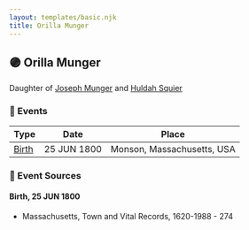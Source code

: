 ```yaml
---
layout: templates/basic.njk
title: Orilla Munger
---
```

## 🟣 Orilla Munger

Daughter of [Joseph Munger](/people/4/48832802) and [Huldah Squier](/people/4/40449307)

### 📆 Events

Type | Date | Place
------ | ------ | ------
[Birth](#event-b1a8e96e-3362-437b-b966-bbe6c1cbaf21) | 25 JUN 1800 | Monson, Massachusetts, USA

### 📰 Event Sources

#### <a id="event-b1a8e96e-3362-437b-b966-bbe6c1cbaf21"></a> Birth, 25 JUN 1800
* Massachusetts, Town and Vital Records, 1620-1988  - 274
